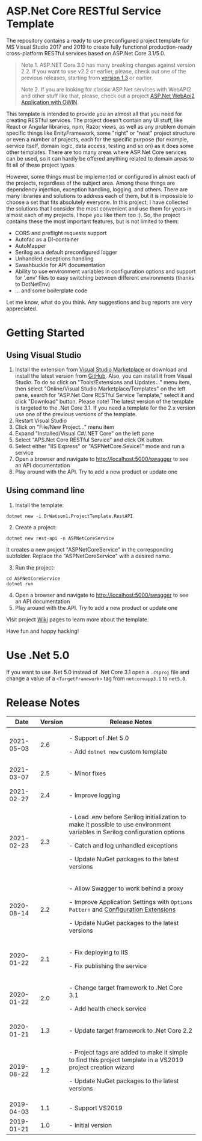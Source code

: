 # ASP.Net Core RESTful Service Template

The repository contains a ready to use preconfigured project template for MS Visual Studio 2017 and 2019 to create fully functional production-ready cross-platform RESTful services based on ASP.Net Core 3.1/5.0.

> Note 1. ASP.NET Core 3.0 has many breaking changes against version 2.2. If you want to use v2.2 or earlier, please, check out one of the previous releases, starting from [version 1.3](https://github.com/drwatson1/AspNet-Core-REST-Service/releases/tag/v1.3) or earlier.
> 
> Note 2. If you are looking for classic ASP.Net services with WebAPI2 and other stuff like that, please, check out a project [
ASP.Net WebApi2 Application with OWIN](https://github.com/drwatson1/AspNet-WebApi).

This template is intended to provide you an almost all that you need for creating RESTful services. The project doesn't contain any UI stuff, like React or Angular libraries, npm, Razor views, as well as any problem domain specific things like EnityFramework, some "right" or "neat" project structure or even a number of projects, each for the specific purpose (for example, service itself, domain logic, data access, testing and so on) as it does some other templates. There are too many areas where ASP.Net Core services can be used, so it can hardly be offered anything related to domain areas to fit all of these project types.

However, some things must be implemented or configured in almost each of the projects, regardless of the subject area. Among these things are dependency injection, exception handling, logging, and others. There are many libraries and solutions to address each of them, but it is impossible to choose a set that fits absolutely everyone. In this project, I have collected the solutions that I consider the most convenient and use them for years in almost each of my projects. I hope you like them too :). So, the project contains these the most important features, but is not limited to them:

- CORS and preflight requests support
- Autofac as a DI-container
- AutoMapper
- Serilog as a default preconfigured logger
- Unhandled exceptions handling
- Swashbuckle for API documentation
- Ability to use environment variables in configuration options and support for '.env' files to easy switching between different environments (thanks to DotNetEnv)
- ... and some boilerplate code

Let me know, what do you think. Any suggestions and bug reports are very appreciated.

# Getting Started

## Using Visual Studio
1. Install the extension from [Visual Studio Marketplace](https://marketplace.visualstudio.com/items?itemName=sergey-tregub.asp-net-core-restful-service-template#overview) or download and install the latest version from [GitHub](https://github.com/drwatson1/AspNet-Core-REST-Service/releases/latest). Also, you can install it from Visual Studio. To do so click on "Tools/Extensions and Updates..." menu item, then select "Online/Visual Studio Marketplace/Templates" on the left pane, search for "ASP.Net Core RESTful Service Template," select it and click "Download" button. Please note! The latest version of the template is targeted to the .Net Core 3.1. If you need a template for the 2.x version use one of the previous versions of the template.
1. Restart Visual Studio
1. Click on "File/New Project..." menu item
1. Expand "Installed/Visual C#/.NET Core" on the left pane
1. Select "APS.Net Core RESTful Service" and click OK button.
1. Select either "IIS Express" or "ASPNetCore.Sevice1" mode and run a service
1. Open a browser and navigate to [http://localhost:5000/swagger](http://localhost:5000/swagger) to see an API documentation
1. Play around with the API. Try to add a new product or update one

## Using command line

1. Install the template:
```
dotnet new -i DrWatson1.ProjectTemplate.RestAPI
```
2. Create a project:
```
dotnet new rest-api -n ASPNetCoreService
```
It creates a new project "ASPNetCoreService" in the corresponding subfolder.
Replace the "ASPNetCoreService" with a desired name.

3. Run the project:
```
cd ASPNetCoreService
dotnet run
```
4. Open a browser and navigate to [http://localhost:5000/swagger](http://localhost:5000/swagger) to see an API documentation
5. Play around with the API. Try to add a new product or update one

Visit project [Wiki](https://github.com/drwatson1/AspNet-Core-REST-Service/wiki) pages to learn more about the template.

Have fun and happy hacking!

# Use .Net 5.0

If you want to use .Net 5.0 instead of .Net Core 3.1 open a `.csproj` file and change a value of a `<TargetFramework>` tag from `netcoreapp3.1` to `net5.0`.

# Release Notes

|Date | Version | Release Notes |
|-----|---------|---------------|
|2021-05-03|2.6|<p>- Support of .Net 5.0<p>- Add `dotnet new` custom template
|2021-03-07|2.5|<p>- Minor fixes |
|2021-02-27|2.4|<p>- Improve logging |
|2021-02-23|2.3|<p>- Load .env before Serilog initialization to make it possible to use environment variables in Serilog configuration options<p>- Catch and log unhandled exceptions <p>- Update NuGet packages to the latest versions|
|2020-08-14|2.2|<p>- Allow Swagger to work behind a proxy<p>- Improve Application Settings with `Options Pattern` and [Configuration Extensions](https://github.com/drwatson1/configuration-extensions)<p>- Update NuGet packages to the latest versions
|2020-01-22|2.1|<p>- Fix deploying to IIS<p>- Fix publishing the service
|2020-01-22|2.0|<p>- Change target framework to .Net Core 3.1<p>- Add health check service
|2020-01-21|1.3|<p>- Update target framework to .Net Core 2.2
|2019-08-22|1.2|<p>- Project tags are added to make it simple to find this project template in a VS2019 project creation wizard<p>- Update NuGet packages to the latest versions|
|2019-04-03|1.1|- Support VS2019
|2019-01-21|1.0|- Initial version
